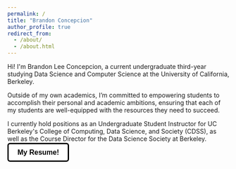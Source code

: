 ```yaml
---
permalink: /
title: "Brandon Concepcion"
author_profile: true
redirect_from: 
  - /about/
  - /about.html
---
```


<style>
.linkedin-btn {
  background-color: #ffffff; /* White background */
  color: #000; /* Black text */
  padding: 10px 20px;
  border: solid; /* Black border */
  border-radius: 6px;
  font-size: 16px;
  cursor: pointer;
  transition: box-shadow 0.3s ease;
  font-family: Arial, sans-serif;
  font-weight: bold;
  text-decoration: none; /* Removes underline */
}

.linkedin-btn:hover {
  box-shadow: 0 4px 6px rgba(0, 0, 0, 0.1); /* Subtle shadow */
}
</style>

Hi! I'm Brandon Lee Concepcion, a current undergraduate third-year studying Data Science and Computer Science at the University of California, Berkeley. 

Outside of my own academics, I’m committed to empowering students to accomplish their personal and academic ambitions, ensuring that each of my students are well-equipped with the resources they need to succeed.

I currently hold positions as an Undergraduate Student Instructor for UC Berkeley's College of Computing, Data Science, and Society (CDSS), as well as the Course Director for the Data Science Society at Berkeley. 

<a href="files/Concepcion_Brandon_Resume.pdf" class="linkedin-btn" target="_blank">My Resume!</a>
